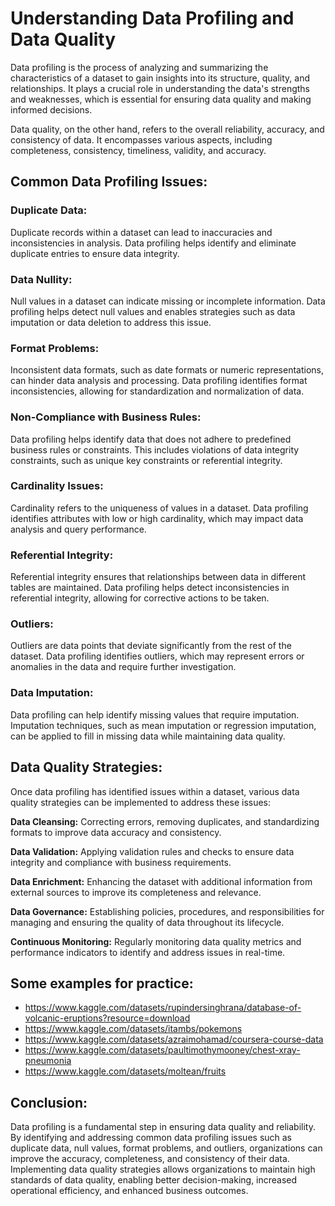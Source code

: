 # Understanding Data Profiling and Data Quality

Data profiling is the process of analyzing and summarizing the characteristics of a dataset to gain insights into its structure, quality, and relationships. It plays a crucial role in understanding the data's strengths and weaknesses, which is essential for ensuring data quality and making informed decisions.

Data quality, on the other hand, refers to the overall reliability, accuracy, and consistency of data. It encompasses various aspects, including completeness, consistency, timeliness, validity, and accuracy.

## Common Data Profiling Issues:

### Duplicate Data:

Duplicate records within a dataset can lead to inaccuracies and inconsistencies in analysis. Data profiling helps identify and eliminate duplicate entries to ensure data integrity.

### Data Nullity:

Null values in a dataset can indicate missing or incomplete information. Data profiling helps detect null values and enables strategies such as data imputation or data deletion to address this issue.

### Format Problems:

Inconsistent data formats, such as date formats or numeric representations, can hinder data analysis and processing. Data profiling identifies format inconsistencies, allowing for standardization and normalization of data.

### Non-Compliance with Business Rules:

Data profiling helps identify data that does not adhere to predefined business rules or constraints. This includes violations of data integrity constraints, such as unique key constraints or referential integrity.

### Cardinality Issues:

Cardinality refers to the uniqueness of values in a dataset. Data profiling identifies attributes with low or high cardinality, which may impact data analysis and query performance.

### Referential Integrity:

Referential integrity ensures that relationships between data in different tables are maintained. Data profiling helps detect inconsistencies in referential integrity, allowing for corrective actions to be taken.

### Outliers:

Outliers are data points that deviate significantly from the rest of the dataset. Data profiling identifies outliers, which may represent errors or anomalies in the data and require further investigation.

### Data Imputation:

Data profiling can help identify missing values that require imputation. Imputation techniques, such as mean imputation or regression imputation, can be applied to fill in missing data while maintaining data quality.


## Data Quality Strategies:

Once data profiling has identified issues within a dataset, various data quality strategies can be implemented to address these issues:

**Data Cleansing:** Correcting errors, removing duplicates, and standardizing formats to improve data accuracy and consistency.

**Data Validation:** Applying validation rules and checks to ensure data integrity and compliance with business requirements.

**Data Enrichment:** Enhancing the dataset with additional information from external sources to improve its completeness and relevance.

**Data Governance:** Establishing policies, procedures, and responsibilities for managing and ensuring the quality of data throughout its lifecycle.

**Continuous Monitoring:** Regularly monitoring data quality metrics and performance indicators to identify and address issues in real-time.

## Some examples for practice:

- https://www.kaggle.com/datasets/rupindersinghrana/database-of-volcanic-eruptions?resource=download
- https://www.kaggle.com/datasets/itambs/pokemons
- https://www.kaggle.com/datasets/azraimohamad/coursera-course-data
- https://www.kaggle.com/datasets/paultimothymooney/chest-xray-pneumonia
- https://www.kaggle.com/datasets/moltean/fruits

## Conclusion:

Data profiling is a fundamental step in ensuring data quality and reliability. By identifying and addressing common data profiling issues such as duplicate data, null values, format problems, and outliers, organizations can improve the accuracy, completeness, and consistency of their data. Implementing data quality strategies allows organizations to maintain high standards of data quality, enabling better decision-making, increased operational efficiency, and enhanced business outcomes.
